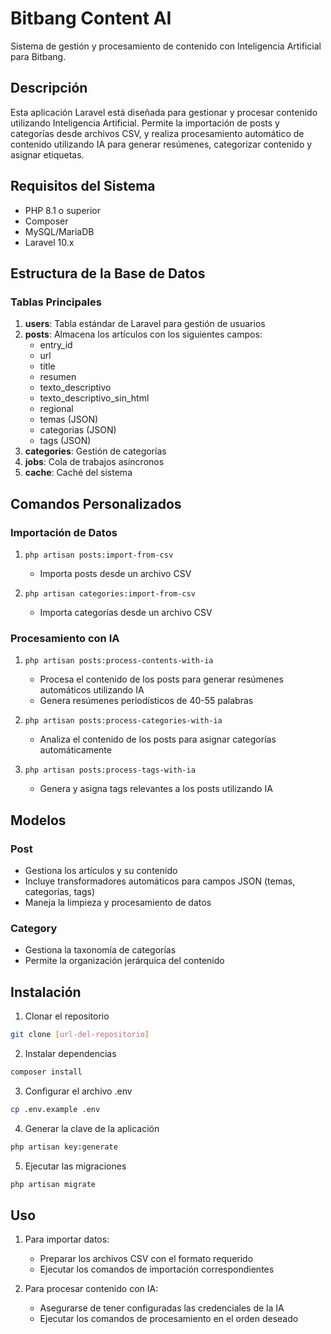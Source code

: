 # Bitbang Content AI

Sistema de gestión y procesamiento de contenido con Inteligencia Artificial para Bitbang.

## Descripción

Esta aplicación Laravel está diseñada para gestionar y procesar contenido utilizando Inteligencia Artificial. Permite la importación de posts y categorías desde archivos CSV, y realiza procesamiento automático de contenido utilizando IA para generar resúmenes, categorizar contenido y asignar etiquetas.

## Requisitos del Sistema

- PHP 8.1 o superior
- Composer
- MySQL/MariaDB
- Laravel 10.x

## Estructura de la Base de Datos

### Tablas Principales

1. **users**: Tabla estándar de Laravel para gestión de usuarios
2. **posts**: Almacena los artículos con los siguientes campos:
   - entry_id
   - url
   - title
   - resumen
   - texto_descriptivo
   - texto_descriptivo_sin_html
   - regional
   - temas (JSON)
   - categorias (JSON)
   - tags (JSON)
3. **categories**: Gestión de categorías
4. **jobs**: Cola de trabajos asíncronos
5. **cache**: Caché del sistema

## Comandos Personalizados

### Importación de Datos

1. `php artisan posts:import-from-csv`
   - Importa posts desde un archivo CSV

2. `php artisan categories:import-from-csv`
   - Importa categorías desde un archivo CSV

### Procesamiento con IA

1. `php artisan posts:process-contents-with-ia`
   - Procesa el contenido de los posts para generar resúmenes automáticos utilizando IA
   - Genera resúmenes periodísticos de 40-55 palabras

2. `php artisan posts:process-categories-with-ia`
   - Analiza el contenido de los posts para asignar categorías automáticamente

3. `php artisan posts:process-tags-with-ia`
   - Genera y asigna tags relevantes a los posts utilizando IA

## Modelos

### Post
- Gestiona los artículos y su contenido
- Incluye transformadores automáticos para campos JSON (temas, categorías, tags)
- Maneja la limpieza y procesamiento de datos

### Category
- Gestiona la taxonomía de categorías
- Permite la organización jerárquica del contenido

## Instalación

1. Clonar el repositorio
```bash
git clone [url-del-repositorio]
```

2. Instalar dependencias
```bash
composer install
```

3. Configurar el archivo .env
```bash
cp .env.example .env
```

4. Generar la clave de la aplicación
```bash
php artisan key:generate
```

5. Ejecutar las migraciones
```bash
php artisan migrate
```

## Uso

1. Para importar datos:
   - Preparar los archivos CSV con el formato requerido
   - Ejecutar los comandos de importación correspondientes

2. Para procesar contenido con IA:
   - Asegurarse de tener configuradas las credenciales de la IA
   - Ejecutar los comandos de procesamiento en el orden deseado
